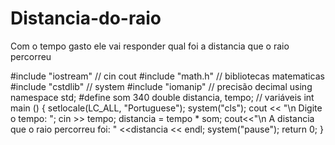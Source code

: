 # Distancia-do-raio
Com o tempo gasto ele vai responder qual foi a distancia que o raio percorreu

#include "iostream" // cin cout
#include "math.h" // bibliotecas matematicas
#include "cstdlib" // system
#include "iomanip" // precisão decimal
using namespace std;
#define som 340
double distancia, tempo; // variáveis
int main ()
{
setlocale(LC_ALL, "Portuguese");
system("cls");
cout << "\n Digite o tempo: ";
cin >> tempo;
distancia = tempo * som;
cout<<"\n A distancia que o raio percorreu foi: " <<distancia
 << endl;
system("pause");
return 0;
}
